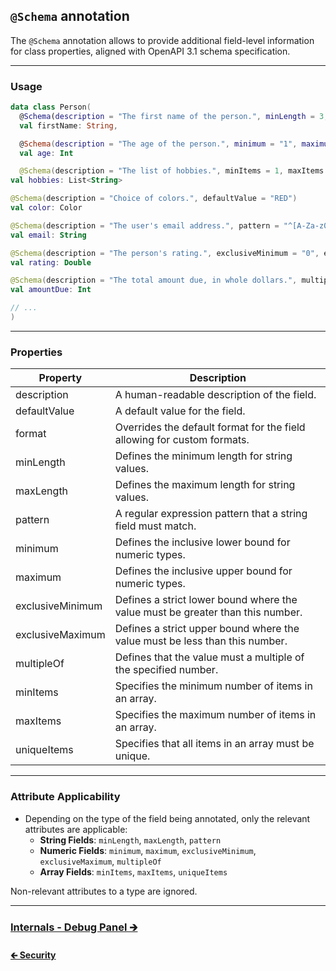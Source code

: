 ## `@Schema` annotation

The `@Schema` annotation allows to provide additional field-level information for class properties,
aligned with OpenAPI 3.1 schema specification.

---

### Usage

```kotlin
data class Person(
  @Schema(description = "The first name of the person.", minLength = 3, maxLength = 50)
  val firstName: String,

  @Schema(description = "The age of the person.", minimum = "1", maximum = "120")
  val age: Int

  @Schema(description = "The list of hobbies.", minItems = 1, maxItems = 5, uniqueItems = true)
val hobbies: List<String>

@Schema(description = "Choice of colors.", defaultValue = "RED")
val color: Color

@Schema(description = "The user's email address.", pattern = "^[A-Za-z0-9+_.-]+@[A-Za-z0-9.-]+$")
val email: String

@Schema(description = "The person's rating.", exclusiveMinimum = "0", exclusiveMaximum = "5", multipleOf = "0.5")
val rating: Double

@Schema(description = "The total amount due, in whole dollars.", multipleOf = "5")
val amountDue: Int

// ...
)
```

---

### Properties

| Property         | Description                                                                    |
|------------------|--------------------------------------------------------------------------------|
| description      | A human-readable description of the field.                                     |
| defaultValue     | A default value for the field.                                                 |
| format           | Overrides the default format for the field allowing for custom formats.        |
| minLength        | Defines the minimum length for string values.                                  |
| maxLength        | Defines the maximum length for string values.                                  |
| pattern          | A regular expression pattern that a string field must match.                   |
| minimum          | Defines the inclusive lower bound for numeric types.                           |
| maximum          | Defines the inclusive upper bound for numeric types.                           |
| exclusiveMinimum | Defines a strict lower bound where the value must be greater than this number. |
| exclusiveMaximum | Defines a strict upper bound where the value must be less than this number.    |
| multipleOf       | Defines that the value must a multiple of the specified number.                |
| minItems         | Specifies the minimum number of items in an array.                             |
| maxItems         | Specifies the maximum number of items in an array.                             |
| uniqueItems      | Specifies that all items in an array must be unique.                           |

---

### Attribute Applicability

- Depending on the type of the field being annotated, only the relevant attributes are applicable:
  - **String Fields**: `minLength`, `maxLength`, `pattern`
  - **Numeric Fields**: `minimum`, `maximum`, `exclusiveMinimum`, `exclusiveMaximum`, `multipleOf`
  - **Array Fields**: `minItems`, `maxItems`, `uniqueItems`

Non-relevant attributes to a type are ignored.

---

### [Internals - Debug Panel 🡲](03.0.internals-debug-panel.md)

#### [🡰 Security](02.6.api-usage-security.md)
